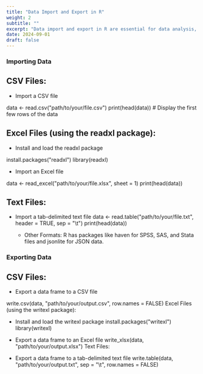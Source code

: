 ```yaml
---
title: "Data Import and Export in R"
weight: 2
subtitle: ""
excerpt: "Data import and export in R are essential for data analysis, allowing you to work with data from various sources and save your results. R supports importing and exporting different file formats, such as CSV, Excel, and text files, using both built-in functions and packages."
date: 2024-09-01
draft: false
---
```



### Importing Data

 ## CSV Files:
 
- Import a CSV file

data <- read.csv("path/to/your/file.csv")
print(head(data))  # Display the first few rows of the data
 
 ## Excel Files (using the readxl package):

 - Install and load the readxl package

install.packages("readxl")
library(readxl)

- Import an Excel file

data <- read_excel("path/to/your/file.xlsx", sheet = 1)
print(head(data))

 ## Text Files:

- Import a tab-delimited text file
data <- read.table("path/to/your/file.txt", header = TRUE, sep = "\t")
print(head(data))

    - Other Formats: R has packages like haven for SPSS, SAS, and Stata files and jsonlite for JSON data.
### Exporting Data

 ## CSV Files:

 - Export a data frame to a CSV file

write.csv(data, "path/to/your/output.csv", row.names = FALSE)
Excel Files (using the writexl package):

  - Install and load the writexl package
install.packages("writexl")
library(writexl)

 - Export a data frame to an Excel file
write_xlsx(data, "path/to/your/output.xlsx")
Text Files:

 - Export a data frame to a tab-delimited text file
write.table(data, "path/to/your/output.txt", sep = "\t", row.names = FALSE)
